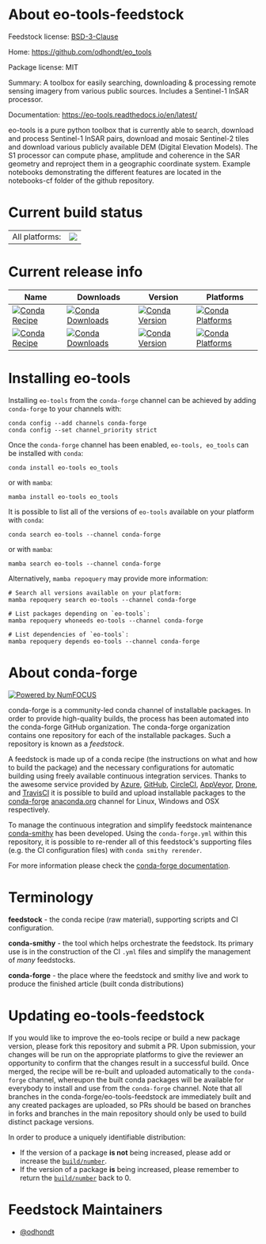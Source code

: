 About eo-tools-feedstock
========================

Feedstock license: [BSD-3-Clause](https://github.com/conda-forge/eo_tools-feedstock/blob/main/LICENSE.txt)

Home: https://github.com/odhondt/eo_tools

Package license: MIT

Summary: A toolbox for easily searching, downloading & processing remote sensing imagery from various public sources. Includes a Sentinel-1 InSAR processor.

Documentation: https://eo-tools.readthedocs.io/en/latest/

eo-tools is a pure python toolbox that is currently able to search, download and process Sentinel-1 InSAR pairs, download and mosaic Sentinel-2 tiles and download various publicly available DEM (Digital Elevation Models). The S1 processor can compute phase, amplitude and coherence in the SAR geometry and reproject them in a geographic coordinate system. Example notebooks demonstrating the different features are located in the notebooks-cf folder of the github repository.


Current build status
====================


<table><tr><td>All platforms:</td>
    <td>
      <a href="https://dev.azure.com/conda-forge/feedstock-builds/_build/latest?definitionId=22521&branchName=main">
        <img src="https://dev.azure.com/conda-forge/feedstock-builds/_apis/build/status/eo_tools-feedstock?branchName=main">
      </a>
    </td>
  </tr>
</table>

Current release info
====================

| Name | Downloads | Version | Platforms |
| --- | --- | --- | --- |
| [![Conda Recipe](https://img.shields.io/badge/recipe-eo--tools-green.svg)](https://anaconda.org/conda-forge/eo-tools) | [![Conda Downloads](https://img.shields.io/conda/dn/conda-forge/eo-tools.svg)](https://anaconda.org/conda-forge/eo-tools) | [![Conda Version](https://img.shields.io/conda/vn/conda-forge/eo-tools.svg)](https://anaconda.org/conda-forge/eo-tools) | [![Conda Platforms](https://img.shields.io/conda/pn/conda-forge/eo-tools.svg)](https://anaconda.org/conda-forge/eo-tools) |
| [![Conda Recipe](https://img.shields.io/badge/recipe-eo_tools-green.svg)](https://anaconda.org/conda-forge/eo_tools) | [![Conda Downloads](https://img.shields.io/conda/dn/conda-forge/eo_tools.svg)](https://anaconda.org/conda-forge/eo_tools) | [![Conda Version](https://img.shields.io/conda/vn/conda-forge/eo_tools.svg)](https://anaconda.org/conda-forge/eo_tools) | [![Conda Platforms](https://img.shields.io/conda/pn/conda-forge/eo_tools.svg)](https://anaconda.org/conda-forge/eo_tools) |

Installing eo-tools
===================

Installing `eo-tools` from the `conda-forge` channel can be achieved by adding `conda-forge` to your channels with:

```
conda config --add channels conda-forge
conda config --set channel_priority strict
```

Once the `conda-forge` channel has been enabled, `eo-tools, eo_tools` can be installed with `conda`:

```
conda install eo-tools eo_tools
```

or with `mamba`:

```
mamba install eo-tools eo_tools
```

It is possible to list all of the versions of `eo-tools` available on your platform with `conda`:

```
conda search eo-tools --channel conda-forge
```

or with `mamba`:

```
mamba search eo-tools --channel conda-forge
```

Alternatively, `mamba repoquery` may provide more information:

```
# Search all versions available on your platform:
mamba repoquery search eo-tools --channel conda-forge

# List packages depending on `eo-tools`:
mamba repoquery whoneeds eo-tools --channel conda-forge

# List dependencies of `eo-tools`:
mamba repoquery depends eo-tools --channel conda-forge
```


About conda-forge
=================

[![Powered by
NumFOCUS](https://img.shields.io/badge/powered%20by-NumFOCUS-orange.svg?style=flat&colorA=E1523D&colorB=007D8A)](https://numfocus.org)

conda-forge is a community-led conda channel of installable packages.
In order to provide high-quality builds, the process has been automated into the
conda-forge GitHub organization. The conda-forge organization contains one repository
for each of the installable packages. Such a repository is known as a *feedstock*.

A feedstock is made up of a conda recipe (the instructions on what and how to build
the package) and the necessary configurations for automatic building using freely
available continuous integration services. Thanks to the awesome service provided by
[Azure](https://azure.microsoft.com/en-us/services/devops/), [GitHub](https://github.com/),
[CircleCI](https://circleci.com/), [AppVeyor](https://www.appveyor.com/),
[Drone](https://cloud.drone.io/welcome), and [TravisCI](https://travis-ci.com/)
it is possible to build and upload installable packages to the
[conda-forge](https://anaconda.org/conda-forge) [anaconda.org](https://anaconda.org/)
channel for Linux, Windows and OSX respectively.

To manage the continuous integration and simplify feedstock maintenance
[conda-smithy](https://github.com/conda-forge/conda-smithy) has been developed.
Using the ``conda-forge.yml`` within this repository, it is possible to re-render all of
this feedstock's supporting files (e.g. the CI configuration files) with ``conda smithy rerender``.

For more information please check the [conda-forge documentation](https://conda-forge.org/docs/).

Terminology
===========

**feedstock** - the conda recipe (raw material), supporting scripts and CI configuration.

**conda-smithy** - the tool which helps orchestrate the feedstock.
                   Its primary use is in the construction of the CI ``.yml`` files
                   and simplify the management of *many* feedstocks.

**conda-forge** - the place where the feedstock and smithy live and work to
                  produce the finished article (built conda distributions)


Updating eo-tools-feedstock
===========================

If you would like to improve the eo-tools recipe or build a new
package version, please fork this repository and submit a PR. Upon submission,
your changes will be run on the appropriate platforms to give the reviewer an
opportunity to confirm that the changes result in a successful build. Once
merged, the recipe will be re-built and uploaded automatically to the
`conda-forge` channel, whereupon the built conda packages will be available for
everybody to install and use from the `conda-forge` channel.
Note that all branches in the conda-forge/eo-tools-feedstock are
immediately built and any created packages are uploaded, so PRs should be based
on branches in forks and branches in the main repository should only be used to
build distinct package versions.

In order to produce a uniquely identifiable distribution:
 * If the version of a package **is not** being increased, please add or increase
   the [``build/number``](https://docs.conda.io/projects/conda-build/en/latest/resources/define-metadata.html#build-number-and-string).
 * If the version of a package **is** being increased, please remember to return
   the [``build/number``](https://docs.conda.io/projects/conda-build/en/latest/resources/define-metadata.html#build-number-and-string)
   back to 0.

Feedstock Maintainers
=====================

* [@odhondt](https://github.com/odhondt/)

